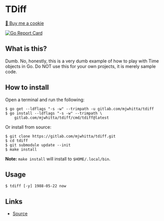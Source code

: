 # TDiff

<a href="https://www.buymeacoffee.com/mjwhitta">🍪 Buy me a cookie</a>

[![Go Report Card](https://goreportcard.com/badge/gitlab.com/mjwhitta/tdiff)](https://goreportcard.com/report/gitlab.com/mjwhitta/tdiff)

## What is this?

Dumb. No, honestly, this is a very dumb example of how to play with
Time objects in Go. Do NOT use this for your own projects, it is
merely sample code.

## How to install

Open a terminal and run the following:

```
$ go get --ldflags "-s -w" --trimpath -u gitlab.com/mjwhitta/tdiff
$ go install --ldflags "-s -w" --trimpath \
    gitlab.com/mjwhitta/tdiff/cmd/tdiff@latest
```

Or install from source:

```
$ git clone https://gitlab.com/mjwhitta/tdiff.git
$ cd tdiff
$ git submodule update --init
$ make install
```

**Note:** `make install` will install to `$HOME/.local/bin`.

## Usage

```
$ tdiff [-y] 1988-05-22 now
```

## Links

- [Source](https://gitlab.com/mjwhitta/tdiff)
